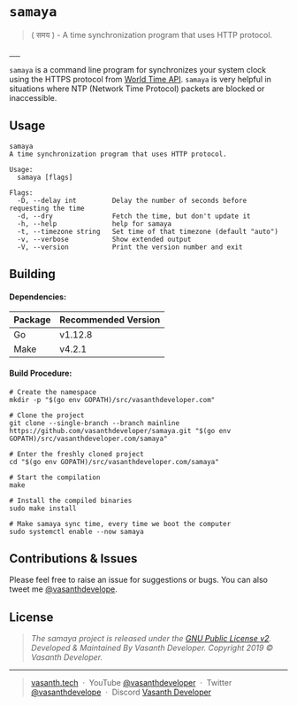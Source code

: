 # `samaya`
> ( समय​ ) - A time synchronization program that uses HTTP protocol.

<p align="left">
    <a href="https://github.com/vasanthdeveloper/samaya/releases">
        <img src="https://img.shields.io/github/v/release/vasanthdeveloper/samaya?include_prereleases&style=flat-square" alt="">
    </a>
    <a href="https://github.com/vasanthdeveloper/samaya/releases">
        <img src="https://img.shields.io/github/downloads/vasanthdeveloper/samaya/total?style=flat-square" alt="">
    </a>
    <a href="#">
        <img src="https://img.shields.io/github/last-commit/vasanthdeveloper/samaya.svg?style=flat-square" alt="">
    </a>
    <a href="#">
        <img src="https://img.shields.io/github/issues/vasanthdeveloper/samaya.svg?style=flat-square" alt="">
    </a>
    <a href="https://discord.gg/UQuhrxE">
        <img src="https://img.shields.io/discord/600920475341946893?style=flat-square" alt="">
    </a>
    <a href="https://github.com/vasanthdeveloper/samaya/blob/mainline/LICENSE">
        <img src="https://img.shields.io/github/license/vasanthdeveloper/samaya?style=flat-square" alt="">
    </a>
</p>

`samaya` is a command line program for synchronizes your system clock using the HTTPS protocol from <a href="https://worldtimeapi.org" target="_blank">World Time API</a>. `samaya` is very helpful in situations where NTP (Network Time Protocol) packets are blocked or inaccessible.

## Usage
```
samaya
A time synchronization program that uses HTTP protocol.

Usage:
  samaya [flags]

Flags:
  -D, --delay int         Delay the number of seconds before requesting the time
  -d, --dry               Fetch the time, but don't update it
  -h, --help              help for samaya
  -t, --timezone string   Set time of that timezone (default "auto")
  -v, --verbose           Show extended output
  -V, --version           Print the version number and exit
```

## Building
#### Dependencies:
| Package | Recommended Version |
|---------|-----------------|
| Go      | v1.12.8         |
| Make    | v4.2.1          |

#### Build Procedure:
```
# Create the namespace
mkdir -p "$(go env GOPATH)/src/vasanthdeveloper.com"

# Clone the project
git clone --single-branch --branch mainline https://github.com/vasanthdeveloper/samaya.git "$(go env GOPATH)/src/vasanthdeveloper.com/samaya"

# Enter the freshly cloned project
cd "$(go env GOPATH)/src/vasanthdeveloper.com/samaya"

# Start the compilation
make

# Install the compiled binaries
sudo make install

# Make samaya sync time, every time we boot the computer
sudo systemctl enable --now samaya
```

## Contributions & Issues
Please feel free to raise an issue for suggestions or bugs. You can also tweet me [@vasanthdevelope](https://twitter.com/vasanthdevelope).

## License
> _The samaya project is released under the [GNU Public License v2](LICENSE). <br> Developed &amp; Maintained By Vasanth Developer. Copyright 2019 © Vasanth Developer._
<hr>

> [vasanth.tech](https://vasanth.tech) &nbsp;&middot;&nbsp;
> YouTube [@vasanthdeveloper](https://youtube.com/vasanthdeveloper?sub_confirmation=1) &nbsp;&middot;&nbsp;
> Twitter [@vasanthdevelope](https://twitter.com/vasanthdevelope) &nbsp;&middot;&nbsp;
> Discord [Vasanth Developer](https://discord.gg/UQuhrxE)